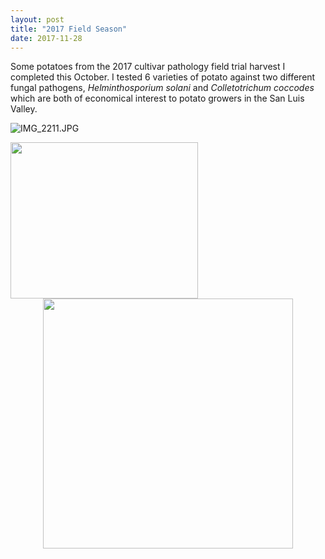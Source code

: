 ```yaml
---
layout: post
title: "2017 Field Season"
date: 2017-11-28
---
```


Some potatoes from the 2017 cultivar pathology field trial harvest I completed this October. I tested 6 varieties of potato against two different fungal pathogens, *Helminthosporium solani* and *Colletotrichum coccodes* which are both of economical interest to potato growers in the San Luis Valley.



![IMG_2211.JPG](/_posts/IMG_2211.JPG "Potato")


<IMG HEIGHT="250" WIDTH="300" src="/_posts/IMG_2214.JPG">
  
  <center>
<a href="/_posts/IMG_2214.JPG"><img src="/_posts/IMG_2214.JPG" width = "400"/></a</><p><center>
